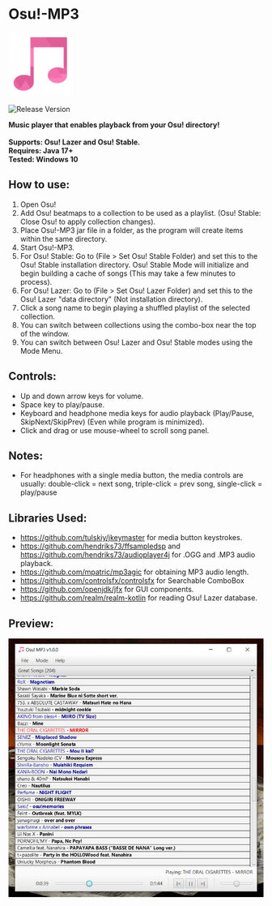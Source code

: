 # Osu!-MP3

<img src="repo_images/app_icon.png" width=25% height=25%>

![Release Version](https://img.shields.io/github/v/release/Supernova1114/Osu-MP3)

**Music player that enables playback from your Osu! directory!**
<br>
<br>
**Supports: Osu! Lazer and Osu! Stable.**
<br>
**Requires: Java 17+**
<br>
**Tested: Windows 10**

## How to use:
1. Open Osu!
2. Add Osu! beatmaps to a collection to be used as a playlist. (Osu! Stable: Close Osu! to apply collection changes).
3. Place Osu!-MP3 jar file in a folder, as the program will create items within the same directory.
4. Start Osu!-MP3.
5. For Osu! Stable: Go to (File > Set Osu! Stable Folder) and set this to the Osu! Stable installation directory.
Osu! Stable Mode will initialize and begin building a cache of songs (This may take a few minutes to process).
6. For Osu! Lazer: Go to (File > Set Osu! Lazer Folder) and set this to the Osu! Lazer "data directory" (Not installation directory).
7. Click a song name to begin playing a shuffled playlist of the selected collection.
8. You can switch between collections using the combo-box near the top of the window.
9. You can switch between Osu! Lazer and Osu! Stable modes using the Mode Menu.


## Controls:
* Up and down arrow keys for volume.
* Space key to play/pause.
* Keyboard and headphone media keys for audio playback (Play/Pause, SkipNext/SkipPrev) (Even while program is minimized).
* Click and drag or use mouse-wheel to scroll song panel.

## Notes:
* For headphones with a single media button, the media controls are usually: double-click = next song, triple-click = prev song, single-click = play/pause

## Libraries Used:
* https://github.com/tulskiy/jkeymaster for media button keystrokes.
* https://github.com/hendriks73/ffsampledsp and https://github.com/hendriks73/audioplayer4j for .OGG and .MP3 audio playback.
* https://github.com/mpatric/mp3agic for obtaining MP3 audio length.
* https://github.com/controlsfx/controlsfx for Searchable ComboBox
* https://github.com/openjdk/jfx for GUI components.
* https://github.com/realm/realm-kotlin for reading Osu! Lazer database.

## Preview:
![Application Image](repo_images/app-v1.0.0.png)
